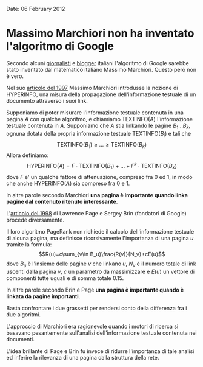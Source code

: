 Date: 06 February 2012

# Massimo Marchiori non ha inventato l'algoritmo di Google #

Secondo alcuni [giornalisti][] e [blogger][] italiani l'algoritmo di Google sarebbe stato inventato dal matematico italiano Massimo Marchiori. Questo però non è vero.

Nel suo [articolo del 1997][] Massimo Marchiori introdusse la nozione di $\text{HYPERINFO}$, una misura della propagazione dell'informazione testuale di un documento attraverso i suoi link.

Supponiamo di poter misurare l'informazione testuale contenuta in una pagina $A$ con qualche algoritmo, e chiamiamo $\text{TEXTINFO}(A)$ l'informazione testuale contenuta in $A$. Supponiamo che $A$ stia linkando le pagine $B_1\dots B_k$, ognuna dotata della propria informazione testuale $\text{TEXTINFO}(B_i)$ e tali che $$\text{TEXTINFO}(B_1)\ge\dots\ge\text{TEXTINFO}(B_k)$$ Allora definiamo:
$$\text{HYPERINFO}(A) = F \cdot \text{TEXTINFO}(B_1) + \dots + F^ {k} \cdot \text{TEXTINFO}(B_k)$$ dove $F$ e' un qualche fattore di attenuazione, compreso fra $0$ ed $1$, in modo che anche $\text{HYPERINFO}(A)$ sia compreso fra $0$ e $1$.

In altre parole secondo Marchiori **una pagina è importante quando linka pagine dal contenuto ritenuto interessante**.

L'[articolo del 1998][] di Lawrence Page e Sergey Brin (fondatori di Google) procede diversamente.

Il loro algoritmo PageRank non richiede il calcolo dell'informazione testuale di alcuna pagina, ma definisce ricorsivamente l'importanza di una pagina $u$ tramite la formula: $$R(u)=c\sum_{v\in B_u}\frac{R(v)}{N_v}+cE(u)$$
dove $B_u$ è l'insieme delle pagine $v$ che linkano $u$, $N_v$ è il numero totale di link uscenti dalla pagina $v$, $c$ un parametro da massimizzare e $E(u)$ un vettore di componenti tutte uguali e di somma totale $0.15$.

In altre parole secondo Brin e Page **una pagina è importante quando è linkata da pagine importanti**.

Basta confrontare i due grassetti per rendersi conto della differenza fra i due algoritmi.

L'approccio di Marchiori era ragionevole quando i motori di ricerca si basavano pesantemente sull'analisi dell'informazione testuale contenuta nei documenti.

L'idea brillante di Page e Brin fu invece di ridurre l'importanza di tale analisi ed inferire la rilevanza di una pagina dalla struttura della rete.

[giornalisti]: http://www.corriere.it/scienze_e_tecnologie/12_febbraio_06/volunia-motore-ricerca-caprara_95eeca66-50cb-11e1-aa9f-fca1e0292c07.shtml

[blogger]: http://hardwaregadget.blogosfere.it/2012/02/volunia-la-presentazione-rispettato-il-paradigma-di-steve-jobs.html

[articolo del 1997]: http://www.w3.org/People/Massimo/papers/WWW6/

[articolo del 1998]: http://ilpubs.stanford.edu:8090/422/1/1999-66.pdf